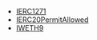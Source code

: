 - [IERC1271](interfaces/external/IERC1271.md)
- [IERC20PermitAllowed](interfaces/external/IERC20PermitAllowed.md)
- [IWETH9](interfaces/external/IWETH9.md)
